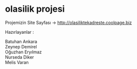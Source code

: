 # olasilik projesi

Projemizin Site Sayfası -> http://olasiliktekadreste.coolpage.biz

Hazırlayanlar :

Batuhan Ankara <br>
Zeynep Demirel<br>
Oğuzhan Eryılmaz<br>
Nurseda Diker<br>
Melis Varan
